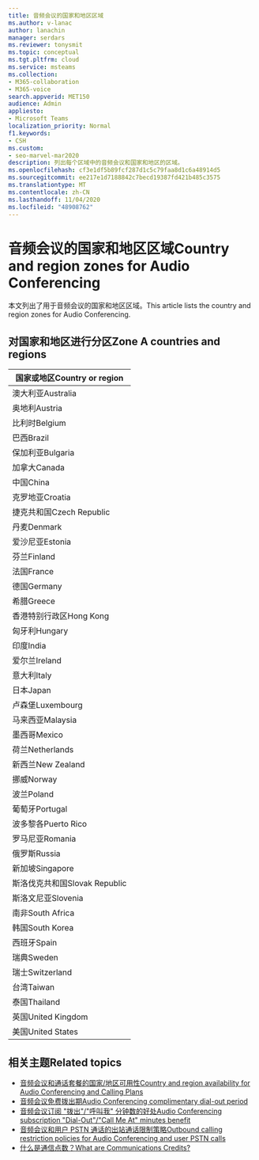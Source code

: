 ```yaml
---
title: 音频会议的国家和地区区域
ms.author: v-lanac
author: lanachin
manager: serdars
ms.reviewer: tonysmit
ms.topic: conceptual
ms.tgt.pltfrm: cloud
ms.service: msteams
ms.collection:
- M365-collaboration
- M365-voice
search.appverid: MET150
audience: Admin
appliesto:
- Microsoft Teams
localization_priority: Normal
f1.keywords:
- CSH
ms.custom:
- seo-marvel-mar2020
description: 列出每个区域中的音频会议和国家和地区的区域。
ms.openlocfilehash: cf3e1df5b89fcf287d1c5c79faa8d1c6a48914d5
ms.sourcegitcommit: ee217e1d7188842c7becd19387fd421b485c3575
ms.translationtype: MT
ms.contentlocale: zh-CN
ms.lasthandoff: 11/04/2020
ms.locfileid: "48908762"
---
```

# <a name="country-and-region-zones-for-audio-conferencing"></a><span data-ttu-id="81760-103">音频会议的国家和地区区域</span><span class="sxs-lookup"><span data-stu-id="81760-103">Country and region zones for Audio Conferencing</span></span>

<span data-ttu-id="81760-104">本文列出了用于音频会议的国家和地区区域。</span><span class="sxs-lookup"><span data-stu-id="81760-104">This article lists the country and region zones for Audio Conferencing.</span></span>

## <a name="zone-a-countries-and-regions"></a><span data-ttu-id="81760-105">对国家和地区进行分区</span><span class="sxs-lookup"><span data-stu-id="81760-105">Zone A countries and regions</span></span>

|<span data-ttu-id="81760-106">国家或地区</span><span class="sxs-lookup"><span data-stu-id="81760-106">Country or region</span></span>    |
|-----|
|<span data-ttu-id="81760-107">澳大利亚</span><span class="sxs-lookup"><span data-stu-id="81760-107">Australia</span></span>  <br/> |
|<span data-ttu-id="81760-108">奥地利</span><span class="sxs-lookup"><span data-stu-id="81760-108">Austria</span></span>  <br/> |
|<span data-ttu-id="81760-109">比利时</span><span class="sxs-lookup"><span data-stu-id="81760-109">Belgium</span></span>  <br/> |
|<span data-ttu-id="81760-110">巴西</span><span class="sxs-lookup"><span data-stu-id="81760-110">Brazil</span></span>  <br/> |
|<span data-ttu-id="81760-111">保加利亚</span><span class="sxs-lookup"><span data-stu-id="81760-111">Bulgaria</span></span>  <br/> |
|<span data-ttu-id="81760-112">加拿大</span><span class="sxs-lookup"><span data-stu-id="81760-112">Canada</span></span>  <br/> |
|<span data-ttu-id="81760-113">中国</span><span class="sxs-lookup"><span data-stu-id="81760-113">China</span></span>  <br/> |
|<span data-ttu-id="81760-114">克罗地亚</span><span class="sxs-lookup"><span data-stu-id="81760-114">Croatia</span></span>  <br/> |
|<span data-ttu-id="81760-115">捷克共和国</span><span class="sxs-lookup"><span data-stu-id="81760-115">Czech Republic</span></span>  <br/> |
|<span data-ttu-id="81760-116">丹麦</span><span class="sxs-lookup"><span data-stu-id="81760-116">Denmark</span></span>  <br/> |
|<span data-ttu-id="81760-117">爱沙尼亚</span><span class="sxs-lookup"><span data-stu-id="81760-117">Estonia</span></span>  <br/> |
|<span data-ttu-id="81760-118">芬兰</span><span class="sxs-lookup"><span data-stu-id="81760-118">Finland</span></span>  <br/> |
|<span data-ttu-id="81760-119">法国</span><span class="sxs-lookup"><span data-stu-id="81760-119">France</span></span>  <br/> |
|<span data-ttu-id="81760-120">德国</span><span class="sxs-lookup"><span data-stu-id="81760-120">Germany</span></span>  <br/> |
|<span data-ttu-id="81760-121">希腊</span><span class="sxs-lookup"><span data-stu-id="81760-121">Greece</span></span>  <br/> |
|<span data-ttu-id="81760-122">香港特别行政区</span><span class="sxs-lookup"><span data-stu-id="81760-122">Hong Kong</span></span>  <br/> |
|<span data-ttu-id="81760-123">匈牙利</span><span class="sxs-lookup"><span data-stu-id="81760-123">Hungary</span></span>  <br/> |
|<span data-ttu-id="81760-124">印度</span><span class="sxs-lookup"><span data-stu-id="81760-124">India</span></span>  <br/> |
|<span data-ttu-id="81760-125">爱尔兰</span><span class="sxs-lookup"><span data-stu-id="81760-125">Ireland</span></span>  <br/> |
|<span data-ttu-id="81760-126">意大利</span><span class="sxs-lookup"><span data-stu-id="81760-126">Italy</span></span>  <br/> |
|<span data-ttu-id="81760-127">日本</span><span class="sxs-lookup"><span data-stu-id="81760-127">Japan</span></span>  <br/> |
|<span data-ttu-id="81760-128">卢森堡</span><span class="sxs-lookup"><span data-stu-id="81760-128">Luxembourg</span></span>  <br/> |
|<span data-ttu-id="81760-129">马来西亚</span><span class="sxs-lookup"><span data-stu-id="81760-129">Malaysia</span></span>  <br/> |
|<span data-ttu-id="81760-130">墨西哥</span><span class="sxs-lookup"><span data-stu-id="81760-130">Mexico</span></span>  <br/> |
|<span data-ttu-id="81760-131">荷兰</span><span class="sxs-lookup"><span data-stu-id="81760-131">Netherlands</span></span>  <br/> |
|<span data-ttu-id="81760-132">新西兰</span><span class="sxs-lookup"><span data-stu-id="81760-132">New Zealand</span></span>  <br/> |
|<span data-ttu-id="81760-133">挪威</span><span class="sxs-lookup"><span data-stu-id="81760-133">Norway</span></span>  <br/> |
|<span data-ttu-id="81760-134">波兰</span><span class="sxs-lookup"><span data-stu-id="81760-134">Poland</span></span>  <br/> |
|<span data-ttu-id="81760-135">葡萄牙</span><span class="sxs-lookup"><span data-stu-id="81760-135">Portugal</span></span>  <br/> |
|<span data-ttu-id="81760-136">波多黎各</span><span class="sxs-lookup"><span data-stu-id="81760-136">Puerto Rico</span></span>  <br/> |
|<span data-ttu-id="81760-137">罗马尼亚</span><span class="sxs-lookup"><span data-stu-id="81760-137">Romania</span></span>  <br/> |
|<span data-ttu-id="81760-138">俄罗斯</span><span class="sxs-lookup"><span data-stu-id="81760-138">Russia</span></span>  <br/> |
|<span data-ttu-id="81760-139">新加坡</span><span class="sxs-lookup"><span data-stu-id="81760-139">Singapore</span></span>  <br/> |
|<span data-ttu-id="81760-140">斯洛伐克共和国</span><span class="sxs-lookup"><span data-stu-id="81760-140">Slovak Republic</span></span>  <br/> |
|<span data-ttu-id="81760-141">斯洛文尼亚</span><span class="sxs-lookup"><span data-stu-id="81760-141">Slovenia</span></span>  <br/> |
|<span data-ttu-id="81760-142">南非</span><span class="sxs-lookup"><span data-stu-id="81760-142">South Africa</span></span>  <br/> |
|<span data-ttu-id="81760-143">韩国</span><span class="sxs-lookup"><span data-stu-id="81760-143">South Korea</span></span>  <br/> |
|<span data-ttu-id="81760-144">西班牙</span><span class="sxs-lookup"><span data-stu-id="81760-144">Spain</span></span>  <br/> |
|<span data-ttu-id="81760-145">瑞典</span><span class="sxs-lookup"><span data-stu-id="81760-145">Sweden</span></span>  <br/> |
|<span data-ttu-id="81760-146">瑞士</span><span class="sxs-lookup"><span data-stu-id="81760-146">Switzerland</span></span>  <br/> |
|<span data-ttu-id="81760-147">台湾</span><span class="sxs-lookup"><span data-stu-id="81760-147">Taiwan</span></span>  <br/> |
|<span data-ttu-id="81760-148">泰国</span><span class="sxs-lookup"><span data-stu-id="81760-148">Thailand</span></span>  <br/> |
|<span data-ttu-id="81760-149">英国</span><span class="sxs-lookup"><span data-stu-id="81760-149">United Kingdom</span></span>  <br/> |
|<span data-ttu-id="81760-150">美国</span><span class="sxs-lookup"><span data-stu-id="81760-150">United States</span></span>  <br/> |

## <a name="related-topics"></a><span data-ttu-id="81760-151">相关主题</span><span class="sxs-lookup"><span data-stu-id="81760-151">Related topics</span></span>

- [<span data-ttu-id="81760-152">音频会议和通话套餐的国家/地区可用性</span><span class="sxs-lookup"><span data-stu-id="81760-152">Country and region availability for Audio Conferencing and Calling Plans</span></span>](country-and-region-availability-for-audio-conferencing-and-calling-plans/country-and-region-availability-for-audio-conferencing-and-calling-plans.md)
- [<span data-ttu-id="81760-153">音频会议免费拨出期</span><span class="sxs-lookup"><span data-stu-id="81760-153">Audio Conferencing complimentary dial-out period</span></span>](complimentary-dial-out-period.md)
- [<span data-ttu-id="81760-154">音频会议订阅 "拨出"/"呼叫我" 分钟数的好处</span><span class="sxs-lookup"><span data-stu-id="81760-154">Audio Conferencing subscription "Dial-Out"/"Call Me At" minutes benefit</span></span>](audio-conferencing-subscription-dial-out.md)
- [<span data-ttu-id="81760-155">音频会议和用户 PSTN 通话的出站通话限制策略</span><span class="sxs-lookup"><span data-stu-id="81760-155">Outbound calling restriction policies for Audio Conferencing and user PSTN calls</span></span>](outbound-calling-restriction-policies.md)
- [<span data-ttu-id="81760-156">什么是通信点数？</span><span class="sxs-lookup"><span data-stu-id="81760-156">What are Communications Credits?</span></span>](what-are-communications-credits.md)
